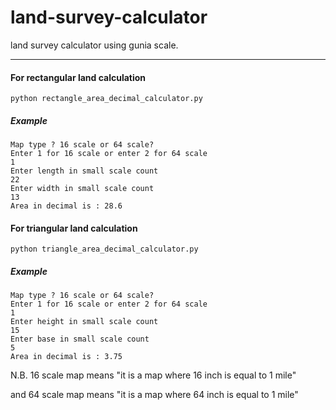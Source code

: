 # land-survey-calculator
land survey calculator using gunia scale.
***

#### For rectangular land calculation
`python rectangle_area_decimal_calculator.py`
##### Example
```text
Map type ? 16 scale or 64 scale?
Enter 1 for 16 scale or enter 2 for 64 scale
1
Enter length in small scale count
22
Enter width in small scale count
13
Area in decimal is : 28.6
```



#### For triangular land calculation
`python triangle_area_decimal_calculator.py`

##### Example
```text
Map type ? 16 scale or 64 scale?
Enter 1 for 16 scale or enter 2 for 64 scale
1
Enter height in small scale count
15
Enter base in small scale count
5
Area in decimal is : 3.75
```

N.B. 16 scale map means "it is a map where 16 inch is equal to 1 mile"

and 64 scale map means "it is a map where 64 inch is equal to 1 mile"
